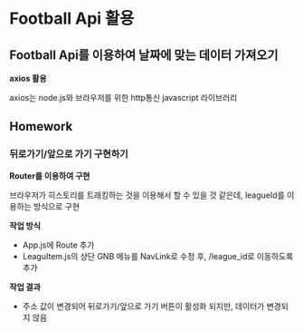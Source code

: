 # Football Api 활용

## Football Api를 이용하여 날짜에 맞는 데이터 가져오기

**axios 활용**

axios는 node.js와 브라우저를 위한 http통신 javascript 라이브러리

## Homework

### 뒤로가기/앞으로 가기 구현하기

**Router를 이용하여 구현**

브라우저가 히스토리를 트래킹하는 것을 이용해서 할 수 있을 것 같은데, leagueId를 이용하는 방식으로 구현

**작업 방식**
- App.js에 Route 추가
- LeaguItem.js의 상단 GNB 메뉴를 NavLink로 수정 후, /league_id로 이동하도록 추가

**작업 결과**
- 주소 값이 변경되어 뒤로가기/앞으로 가기 버튼이 활성화 되지만, 데이터가 변경되지 않음
